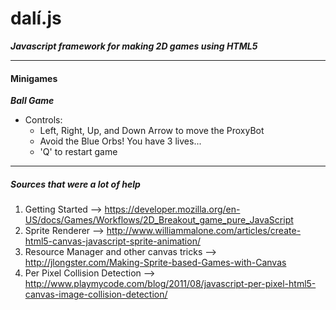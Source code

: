 # dalí.js
**_Javascript framework for making 2D games using HTML5_**

----
#### Minigames
  
**_Ball Game_**
+ Controls:
  - Left, Right, Up, and Down Arrow to move the ProxyBot
  - Avoid the Blue Orbs! You have 3 lives...
  - 'Q' to restart game
  
----

##### Sources that were a lot of help
1. Getting Started --> https://developer.mozilla.org/en-US/docs/Games/Workflows/2D_Breakout_game_pure_JavaScript
2. Sprite Renderer --> http://www.williammalone.com/articles/create-html5-canvas-javascript-sprite-animation/
3. Resource Manager and other canvas tricks --> http://jlongster.com/Making-Sprite-based-Games-with-Canvas
4. Per Pixel Collision Detection --> http://www.playmycode.com/blog/2011/08/javascript-per-pixel-html5-canvas-image-collision-detection/

